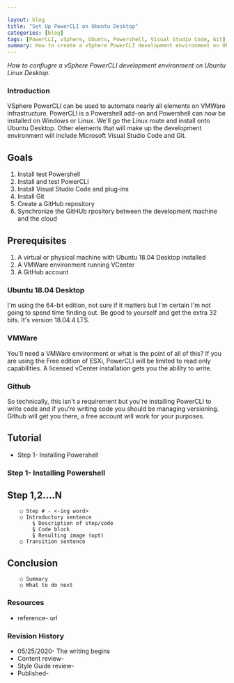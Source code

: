 ```yaml
---

layout: blog
title: "Set Up PowerCLI on Ubuntu Desktop"
categories: [blog]
tags: [PowerCLI, vSphere, Ubuntu, Powershell, Visual Studio Code, Git]
summary: How to create a vSphere PowerCLI development environment on Ubuntu Linux Desktop.
---
```

*How to confiugre a vSphere PowerCLI development environment on Ubuntu Linux Desktop.*

### Introduction

VSphere PowerCLI can be used to automate nearly all elements on VMWare infrastructure.  PowerCLI is a Powershell add-on and Powershell can now be installed on Windows or Linux.  We'll go the Linux route and install onto Ubuntu Desktop.  Other elements that will make up the development environment will include Microsoft Visual Studio Code and Git.

## Goals

1. Install test Powershell
1. Install and test PowerCLI
1. Install Visual Studio Code and plug-ins
1. Install Git
1. Create a GitHub repository
1. Synchronize the GitHUb rpository between the development machine and the cloud

## Prerequisites

1. A virtual or physical machine with Ubuntu 18.04 Desktop installed
1. A VMWare environment running VCenter
1. A GitHub account

### Ubuntu 18.04 Desktop

I'm using the 64-bit edition, not sure if it matters but I'm certain I'm not going to spend time finding out.  Be good to yourself and get the extra 32 bits.  It's version 18.04.4 LTS.

### VMWare

You'll need a VMWare environment or what is the point of all of this?  If you are using the Free edition of ESXi, PowerCLI will be limited to read only capabilities.  A licensed vCenter installation gets you the ability to write.

### Github

So technically, this isn't a requirement but you're installing PowerCLI to write code and if you're writing code you should be managing versioning.  Github will get you there, a free account will work for your purposes.

## Tutorial

- Step 1- Installing Powershell

### Step 1- Installing Powershell



## Step 1,2….N
		○ Step # - <-ing word> 
		○ Introductory sentence
			§ Description of step/code
			§ Code block
			§ Resulting image (opt)
		○ Transition sentence
## Conclusion
		○ Summary
		○ What to do next
### Resources
* reference- url

### Revision History
* 05/25/2020- The writing begins
* Content review-
* Style Guide review-
* Published-